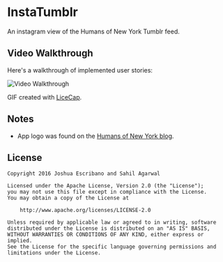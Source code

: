 # InstaTumblr

An instagram view of the Humans of New York Tumblr feed.

## Video Walkthrough

Here's a walkthrough of implemented user stories:

<img src='http://i.imgur.com/AMkoNyi.gif' title='Video Walkthrough' width='' alt='Video Walkthrough' />

GIF created with [LiceCap](http://www.cockos.com/licecap/).

## Notes

* App logo was found on the [Humans of New York blog](http://www.majamade.com/hony/).

## License

    Copyright 2016 Joshua Escribano and Sahil Agarwal

    Licensed under the Apache License, Version 2.0 (the "License");
    you may not use this file except in compliance with the License.
    You may obtain a copy of the License at

        http://www.apache.org/licenses/LICENSE-2.0

    Unless required by applicable law or agreed to in writing, software
    distributed under the License is distributed on an "AS IS" BASIS,
    WITHOUT WARRANTIES OR CONDITIONS OF ANY KIND, either express or implied.
    See the License for the specific language governing permissions and
    limitations under the License.
